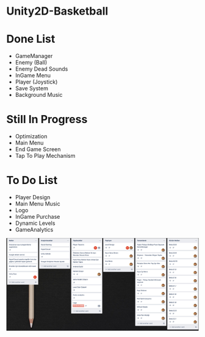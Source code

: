 # Unity2D-Basketball

# Done List

* GameManager
* Enemy (Ball)
* Enemy Dead Sounds
* InGame Menu
* Player (Joystick)
* Save System
* Background Music

# Still In Progress
* Optimization
* Main Menu
* End Game Screen
* Tap To Play Mechanism


# To Do List
* Player Design
* Main Menu Music
* Logo
* InGame Purchase
* Dynamic Levels
* GameAnalytics

![Progress in Trello](https://github.com/I-and-Others/Unity2D-Basketball/blob/dev/Trello%20Progress.png?raw=true)
